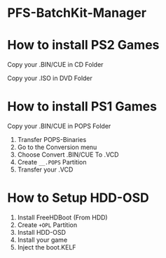 # PFS-BatchKit-Manager



# How to install PS2 Games
Copy your .BIN/CUE in CD Folder

Copy your .ISO in DVD Folder

# How to install PS1 Games
Copy your .BIN/CUE in POPS Folder

1) Transfer POPS-Binaries
2) Go to the Conversion menu
3) Choose Convert .BIN/CUE To .VCD
4) Create `__.POPS` Partition
5) Transfer your .VCD


# How to Setup HDD-OSD
1) Install FreeHDBoot (From HDD)
2) Create `+OPL` Partition
3) Install HDD-OSD
4) Install your game
5) Inject the boot.KELF
